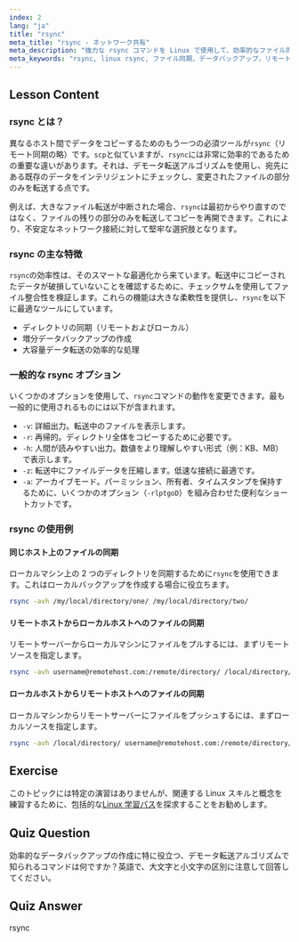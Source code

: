 ```yaml
---
index: 2
lang: "ja"
title: "rsync"
meta_title: "rsync - ネットワーク共有"
meta_description: "強力な rsync コマンドを Linux で使用して、効率的なファイル同期、リモートデータ転送、信頼性の高いバックアップを行う方法を紹介します。このガイドでは、主要な rsync コマンドとオプションを解説します。"
meta_keywords: "rsync, linux rsync, ファイル同期，データバックアップ，リモート同期，rsync コマンド，linux ファイル転送，rsync チュートリアル"
---
```


## Lesson Content

### rsync とは？

異なるホスト間でデータをコピーするためのもう一つの必須ツールが`rsync`（リモート同期の略）です。`scp`と似ていますが、`rsync`には非常に効率的であるための重要な違いがあります。それは、デモータ転送アルゴリズムを使用し、宛先にある既存のデータをインテリジェントにチェックし、変更されたファイルの部分のみを転送する点です。

例えば、大きなファイル転送が中断された場合、`rsync`は最初からやり直すのではなく、ファイルの残りの部分のみを転送してコピーを再開できます。これにより、不安定なネットワーク接続に対して堅牢な選択肢となります。

### rsync の主な特徴

`rsync`の効率性は、そのスマートな最適化から来ています。転送中にコピーされたデータが破損していないことを確認するために、チェックサムを使用してファイル整合性を検証します。これらの機能は大きな柔軟性を提供し、`rsync`を以下に最適なツールにしています。

- ディレクトリの同期（リモートおよびローカル）
- 増分データバックアップの作成
- 大容量データ転送の効率的な処理

### 一般的な rsync オプション

いくつかのオプションを使用して、`rsync`コマンドの動作を変更できます。最も一般的に使用されるものには以下が含まれます。

- `-v`: 詳細出力。転送中のファイルを表示します。
- `-r`: 再帰的。ディレクトリ全体をコピーするために必要です。
- `-h`: 人間が読みやすい出力。数値をより理解しやすい形式（例：KB、MB）で表示します。
- `-z`: 転送中にファイルデータを圧縮します。低速な接続に最適です。
- `-a`: アーカイブモード。パーミッション、所有者、タイムスタンプを保持するために、いくつかのオプション（`-rlptgoD`）を組み合わせた便利なショートカットです。

### rsync の使用例

#### 同じホスト上のファイルの同期

ローカルマシン上の 2 つのディレクトリを同期するために`rsync`を使用できます。これはローカルバックアップを作成する場合に役立ちます。

```bash
rsync -avh /my/local/directory/one/ /my/local/directory/two/
```

#### リモートホストからローカルホストへのファイルの同期

リモートサーバーからローカルマシンにファイルをプルするには、まずリモートソースを指定します。

```bash
rsync -avh username@remotehost.com:/remote/directory/ /local/directory/
```

#### ローカルホストからリモートホストへのファイルの同期

ローカルマシンからリモートサーバーにファイルをプッシュするには、まずローカルソースを指定します。

```bash
rsync -avh /local/directory/ username@remotehost.com:/remote/directory/
```

## Exercise

このトピックには特定の演習はありませんが、関連する Linux スキルと概念を練習するために、包括的な[Linux 学習パス](https://labex.io/ja/learn/linux)を探求することをお勧めします。

## Quiz Question

効率的なデータバックアップの作成に特に役立つ、デモータ転送アルゴリズムで知られるコマンドは何ですか？英語で、大文字と小文字の区別に注意して回答してください。

## Quiz Answer

rsync
